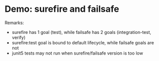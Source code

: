 # Demo: surefire and failsafe
Remarks:
* surefire has 1 goal (test), while failsafe has 2 goals (integration-test, verify)
* surefire:test goal is bound to default lifecycle, while failsafe goals are not
* junit5 tests may not run when surefire/failsafe version is too low
